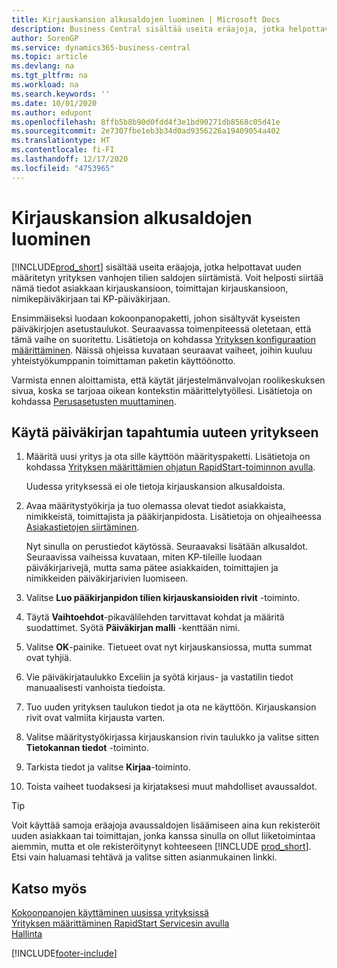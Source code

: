 ```yaml
---
title: Kirjauskansion alkusaldojen luominen | Microsoft Docs
description: Business Central sisältää useita eräajoja, jotka helpottavat uuden määritetyn yrityksen vanhojen tilien saldojen siirtämistä. Voit helposti siirtää nämä tiedot ja kirjauskansion kirjaukset.
author: SorenGP
ms.service: dynamics365-business-central
ms.topic: article
ms.devlang: na
ms.tgt_pltfrm: na
ms.workload: na
ms.search.keywords: ''
ms.date: 10/01/2020
ms.author: edupont
ms.openlocfilehash: 8ffb5b8b90d0fdd4f3e1bd90271db8568c05d41e
ms.sourcegitcommit: 2e7307fbe1eb3b34d0ad9356226a19409054a402
ms.translationtype: HT
ms.contentlocale: fi-FI
ms.lasthandoff: 12/17/2020
ms.locfileid: "4753965"
---
```

# <a name="create-journal-opening-balances"></a>Kirjauskansion alkusaldojen luominen

[!INCLUDE[prod_short](includes/prod_short.md)] sisältää useita eräajoja, jotka helpottavat uuden määritetyn yrityksen vanhojen tilien saldojen siirtämistä. Voit helposti siirtää nämä tiedot asiakkaan kirjauskansioon, toimittajan kirjauskansioon, nimikepäiväkirjaan tai KP-päiväkirjaan.

Ensimmäiseksi luodaan kokoonpanopaketti, johon sisältyvät kyseisten päiväkirjojen asetustaulukot. Seuraavassa toimenpiteessä oletetaan, että tämä vaihe on suoritettu. Lisätietoja on kohdassa [Yrityksen konfiguraation määrittäminen](admin-set-up-company-configuration.md). Näissä ohjeissa kuvataan seuraavat vaiheet, joihin kuuluu yhteistyökumppanin toimittaman paketin käyttöönotto.  

Varmista ennen aloittamista, että käytät järjestelmänvalvojan roolikeskuksen sivua, koska se tarjoaa oikean kontekstin määrittelytyöllesi. Lisätietoja on kohdassa [Perusasetusten muuttaminen](ui-change-basic-settings.md).

## <a name="to-apply-the-entries-in-a-journal-to-a-new-company"></a>Käytä päiväkirjan tapahtumia uuteen yritykseen

1. Määritä uusi yritys ja ota sille käyttöön määrityspaketti. Lisätietoja on kohdassa [Yrityksen määrittämien ohjatun RapidStart-toiminnon avulla](admin-how-to-configure-a-company-with-the-rapidstart-wizard.md).  

    Uudessa yrityksessä ei ole tietoja kirjauskansion alkusaldoista.  

2. Avaa määritystyökirja ja tuo olemassa olevat tiedot asiakkaista, nimikkeistä, toimittajista ja pääkirjanpidosta. Lisätietoja on ohjeaiheessa [Asiakastietojen siirtäminen](admin-migrate-customer-data.md).  

    Nyt sinulla on perustiedot käytössä. Seuraavaksi lisätään alkusaldot. Seuraavissa vaiheissa kuvataan, miten KP-tileille luodaan päiväkirjarivejä, mutta sama pätee asiakkaiden, toimittajien ja nimikkeiden päiväkirjarivien luomiseen.  
3. Valitse **Luo pääkirjanpidon tilien kirjauskansioiden rivit** -toiminto.  
4. Täytä **Vaihtoehdot**-pikavälilehden tarvittavat kohdat ja määritä suodattimet. Syötä **Päiväkirjan malli** -kenttään nimi.  
5. Valitse **OK**-painike. Tietueet ovat nyt kirjauskansiossa, mutta summat ovat tyhjiä.  
6. Vie päiväkirjataulukko Exceliin ja syötä kirjaus- ja vastatilin tiedot manuaalisesti vanhoista tiedoista.
7. Tuo uuden yrityksen taulukon tiedot ja ota ne käyttöön. Kirjauskansion rivit ovat valmiita kirjausta varten.  
8. Valitse määritystyökirjassa kirjauskansion rivin taulukko ja valitse sitten **Tietokannan tiedot** -toiminto.  
9. Tarkista tiedot ja valitse **Kirjaa**-toiminto.  
10. Toista vaiheet tuodaksesi ja kirjataksesi muut mahdolliset avaussaldot.  

> [!TIP]
> Voit käyttää samoja eräajoja avaussaldojen lisäämiseen aina kun rekisteröit uuden asiakkaan tai toimittajan, jonka kanssa sinulla on ollut liiketoimintaa aiemmin, mutta et ole rekisteröitynyt kohteeseen [!INCLUDE [prod_short](includes/prod_short.md)]. Etsi vain haluamasi tehtävä ja valitse sitten asianmukainen linkki.

## <a name="see-also"></a>Katso myös

[Kokoonpanojen käyttäminen uusissa yrityksissä](admin-apply-configuration-to-new-companies.md)  
[Yrityksen määrittäminen RapidStart Servicesin avulla](admin-set-up-a-company-with-rapidstart.md)  
[Hallinta](admin-setup-and-administration.md)  


[!INCLUDE[footer-include](includes/footer-banner.md)]